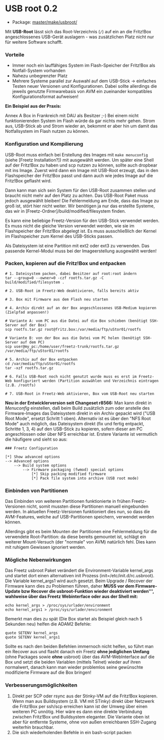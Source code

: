 # USB root 0.2
 - Package: [master/make/usbroot/](https://github.com/Freetz-NG/freetz-ng/tree/master/make/usbroot/)

Mit **USB-Root** lässt sich das Root-Verzeichnis (`/`) auf ein an die
Fritz!Box angeschlossenes USB-Gerät auslagern - was zusätzlichen Platz
nicht nur für weitere Software schafft.

### Vorteile

-   Immer noch ein lauffähiges System im Flash-Speicher der Fritz!Box
    als Notfall-System vorhanden
-   Nahezu unbegrenzter Platz
-   Mehrere Systeme parallel zur Auswahl auf dem USB-Stick → einfaches
    Testen neuer Versionen und Konfigurationen. Dabei sollte allerdings
    die jeweils genutzte Firmwarebasis von AVM ein zueinander
    kompatibles Konfigurationsformat aufweisen!

**Ein Beispiel aus der Praxis:**

Annex A Box in Frankreich mit DAU als Besitzer
;-) Bei einem nicht
funktionierenden System im Flash würde da gar nichts mehr gehen. Strom
aus, USB-Stick ab und Strom wieder an, bekommt er aber hin um damit das
Notfallsystem im Flash nutzen zu können.

### Konfiguration und Kompilierung

USB-Root muss einfach bei Erstellung des Images mit `make menuconfig`
(siehe [Freetz Installation?]) mit ausgewählt werden. Um
später eine Shell auf der Fritz!Box zu haben und scp nutzen zu können,
sollte auch dropbear mit ins Image. Zuerst wird dann ein Image mit
USB-Root erzeugt, das in den Flashspeicher der Fritz!Box passt und dann
auch wie jedes Image auf die Fritz!Box geflasht wird.

Dann kann man sich sein System für den USB-Root zusammen stellen und
braucht nicht mehr auf den Platz zu achten. Das USB-Root Paket muss
jedoch ausgewählt bleiben! Die Fehlermeldung am Ende, dass das Image zu
groß ist, stört hier nicht weiter. Wir benötigen ja nur das erstellte
Systeme, das wir in [Freetz-Ordner]/build/modified/filesystem finden.

Es kann eine beliebige Freetz-Version für den USB-Stick verwendet
werden. Es muss nicht die gleiche Version verwendet werden, wie sie im
Flashspeicher der Fritz!Box abgelegt ist. Es muss ausschließlich der
Kernel im Flashspeicher zum Kernel des USB-Sticks passen.

Als Dateisystem ist eine Partition mit ext2 oder ext3 zu verwenden. Das
passende Kernel-Modul muss bei der Imageerstellung ausgewählt werden!

### Packen, kopieren auf die Fritz!Box und entpacken

```
# 1. Dateisystem packen, dabei Besitzer auf root:root ändern
tar --group=0 --owner=0 -czf rootfs.tar.gz -C build/modified/filesystem .

# 2. USB-Root im Freetz-Web deaktivieren, falls bereits aktiv

# 3. Box mit Firmware aus dem Flash neu starten

# 4. Archiv direkt auf an der Box angeschlossenes USB-Medium kopieren (Zielpfad anpassen!)

# Variante A: vom PC aus die Datei auf die Box schieben (benötigt SSH-Server auf der Box)
scp rootfs.tar.gz root@fritz.box:/var/media/ftp/uStor01/rootfs

# Variante B: von der Box aus die Datei vom PC holen (benötigt SSH-Server auf dem PC)
scp user@my_pc:/home/user/freetz-trunk/rootfs.tar.gz /var/media/ftp/uStor01/rootfs

# 5. Archiv auf der Box entpacken
cd /var/media/ftp/uStor01/rootfs
tar -xzf rootfs.tar.gz

# 6. Falls USB-Root noch nicht genutzt wurde muss es erst im Freetz-Web konfiguriert werden (Partition auswählen und Verzeichnis eintragen (z.B. /rootfs)

# 7. USB-Root in Freetz-Web aktivieren, Box vom USB-Root neu starten
```

**Neu in der Entwicklerversion seit
Changeset r8566:**
Man kann direkt in *Menuconfig* einstellen, daß beim Build zusätzlich
zum oder anstelle des Firmware-Images das Dateisystem direkt in ein
Archiv gepackt wird ("USB Root Mode", ersetzt Schritt 1 oben).
Alternativ ist es über den "NFS Root Mode" auch möglich, das
Dateisystem direkt (fix und fertig entpackt, Schritte 1, 3, 4) auf den
USB-Stick zu kopieren, sofern dieser am PC angeschlossen oder über NFS
erreichbar ist. Erstere Variante ist vermutlich die häufigere und sieht
so aus:

```
### Freetz Configuration

[*] Show advanced options
--> Advanced options
    --> Build system options
        --> Firmware packaging (fwmod) special options
            [*] Skip packing modified firmware
            [*] Pack file system into archive (USB root mode)
```

### Einbinden von Partitionen

Das Einbinden von weiteren Partitionen funktionierte in frühen
Freetz-Versionen nicht, somit mussten diese Partitionen manuell
eingebunden werden. In aktuellen Freetz-Versionen funktioniert dies nun,
so dass die AVM-Features, welche auf USB-Partitionen speichern,
verwendet werden können.

Allerdings gibt es beim Mounten der Partitionen eine Fehlermeldung für
die verwendete Root-Partition: da diese bereits gemountet ist, schlägt
ein weiterer Mount-Versuch (der "normale" von AVM) natürlich fehl.
Dies kann mit ruhigem Gewissen ignoriert werden.

### Mögliche Nebenwirkungen

Das Freetz usbroot Paket verändert die Environment-Variable kernel_args
und startet dort einen alternativen init Prozess
(init=/etc/init.d/rc.usbroot). Die Variable kernel_args1 wird auch
gesetzt. Beim Upgrade / Recover der Firmware kann dies zu Problemen
führen, daher **MUSS vor dem Firmware-Update bzw Recover die
usbroot-Funktion wieder deaktiviert werden''', wahlweise über das
Freetz Webinterface oder aus der Shell mit:**

```
echo kernel_args > /proc/sys/urlader/environment
echo kernel_args1 > /proc/sys/urlader/environment
```

Bemerkt man dies zu spät (Die Box startet als Beispiel gleich nach 5
Sekunden neu) helfen die ADAM2 Befehle:

```
quote SETENV kernel_args
quote SETENV kernel_args1
```

Sollte es nach den beiden Befehlen immernoch nicht helfen, so führt man
ein Recover aus und flasht danach ein Freetz **ohne jediglichen Umfang**
(ohne Packages sowie **ohne** usbroot) über das AVM-WebInterface auf die
Box und setzt die beiden Variablen (mittels Telnet) wieder auf ihren
normalwert, danach kann man wieder problemlos seine gewünschte
modifizierte Firmware auf die Box bringen!

### Verbesserungsmöglichkeiten

1.  Direkt per SCP oder rsync aus der Stinky-VM auf die Fritz!Box
    kopieren.
    Wenn man aus Buildsystem (z.B. VM mit STinky) direkt über Netzwerk
    die Fritz!Box per ssh/scp erreichen kann ist der Umweg über einen
    weiteren PC unnötig. Hier wäre es dann eine direkte Verbindung
    zwischen Fritz!Box und Buildsystem eleganter. Die Variante oben ist
    aber für entfernte Systeme, ohne von außen erreichbaren SSH-Zugang
    weiterhin brauchbar.
2.  Die sich wiederholenden Befehle in ein bash-script packen

